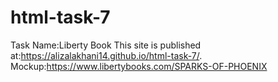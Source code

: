# html-task-7
Task Name:Liberty Book
This site is published at:https://alizalakhani14.github.io/html-task-7/.
Mockup:https://www.libertybooks.com/SPARKS-OF-PHOENIX
